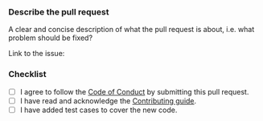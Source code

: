 ### Describe the pull request

A clear and concise description of what the pull request is about, i.e. what problem should be fixed?

Link to the issue: <!-- paste the issue link here, or put "n/a" if not applicable -->

### Checklist

- [ ] I agree to follow the [Code of Conduct](https://go.dev/conduct) by submitting this pull request.
- [ ] I have read and acknowledge the [Contributing guide](https://github.com/gogs/gogs/blob/main/.github/CONTRIBUTING.md).
- [ ] I have added test cases to cover the new code.
